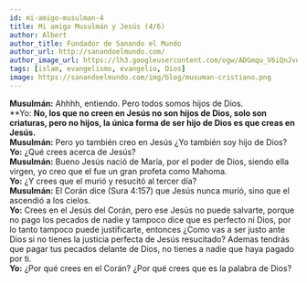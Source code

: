 ```yaml
---
id: mi-amigo-musulman-4
title: Mi amigo Musulmán y Jesús (4/6)
author: Albert
author_title: Fundador de Sanando el Mundo
author_url: http://sanandoelmundo.com/
author_image_url: https://lh3.googleusercontent.com/ogw/ADGmqu_V6iQnJvuIOUFQJ8ebZQW6vvBd8lk0fipmF92Z
tags: [islam, evangelismo, evangelio, Dios]
image: https://sanandoelmundo.com/img/blog/musuman-cristiano.png
---
```


**Musulmán:** Ahhhh, entiendo. Pero todos somos hijos de Dios.  
**Yo: **No, los que no creen en Jesús no son hijos de Dios, solo son criaturas, pero no hijos, la única forma de ser hijo de Dios es que creas en Jesús.**  
**Musulmán:** Pero yo también creo en Jesús ¿Yo también soy hijo de Dios?  
**Yo:** ¿Qué crees acerca de Jesús?  
**Musulmán:** Bueno Jesús nació de María, por el poder de Dios, siendo ella virgen, yo creo que el fue un gran profeta como Mahoma.  
**Yo:** ¿Y crees que el murió y resucitó al tercer día?  
**Musulmán:** El Corán dice (Sura 4:157) que Jesús nunca murió, sino que el ascendió a los cielos.  
**Yo:** Crees en el Jesús del Corán, pero ese Jesús no puede salvarte, porque no pago los pecados de nadie y tampoco dice que es perfecto ni Dios, por lo tanto tampoco puede justificarte, entonces ¿Como vas a ser justo ante Dios si no tienes la justicia perfecta de Jesús resucitado? Ademas tendrás que pagar tus pecados delante de Dios, no tienes a nadie que haya pagado por ti.  
**Yo:** ¿Por qué crees en el Corán? ¿Por qué crees que es la palabra de Dios?
